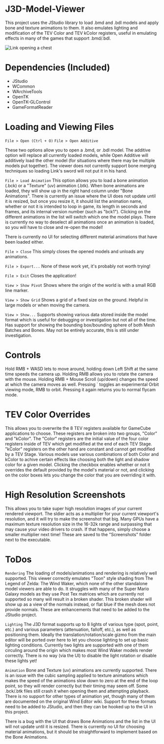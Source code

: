 # J3D-Model-Viewer
This project uses the JStudio library to load .bmd and .bdl models and apply bone and texture animations to them. It also emulates lighting and modification of the TEV Color and TEV kColor registers, useful in emulating effects in many of the games that support .bmd/.bdl.

![Link opening a chest](http://i.imgur.com/0BRD2hb.png)


# Dependencies (Included)
* JStudio
* WCommon
* WArchiveTools
* OpenTK
* OpenTK-GLControl
* GameFormatReader

# Loading and Viewing Files
`File > Open (Ctrl + O)`
`File > Open Additive`

These two options allow you to open a .bmd, or .bdl model. The additive option will replace all currently loaded models, while Open Additive will additively load the other model (for situations where there may be multiple models put together). The viewer does not currently support bone merging techniques so loading Link's sword will not put it in his hand.

`File > Load Animation`
This option allows you to load a bone animation (.bck) or a "Texture" (uv) animation (.btk). When bone animations are loaded, they will show up in the right hand column under "Bone Animations". There is currently an issue where the UI does not update until it is resized, but once you resize it, it should list the animation name, whether or not it is intended to loop in game, its length in seconds and frames, and its internal version number (such as "bck1"). Clicking on the different animations in the list will switch which one the model plays. There is currently no way to deselect all animations once an animation is loaded, so you will have to close and re-open the model!

There is currently no UI for selecting different material animations that have been loaded either.

`File > Close`
This simply closes the opened models and unloads any animations.

`File > Export...`
None of these work yet, it's probably not worth trying!

`File > Exit`
Closes the application!

`View > Show Pivot`
Shows where the origin of the world is with a small RGB line marker.

`View > Show Grid`
Shows a grid of a fixed size on the ground. Helpful in large models or when moving the camera.

`View > Show...`
Supports showing various data stored inside the model format which is useful for debugging or investigation but not all of the time. Has support for showing the bounding box/bounding sphere of both Mesh Batches and Bones. May not be entirely accurate, this is still under investigation.

# Controls
Hold RMB + WASD lets to move around, holding down Left Shift at the same time speeds the camera up. Holding RMB allows you to rotate the camera with the mouse. Holding RMB + Mouse Scroll (up/down) changes the speed at which the camera moves as well. Pressing ` toggles an experimental Orbit viewing mode, RMB to orbit. Pressing it again returns you to normal flycam mode.

# TEV Color Overrides
This allows you to overwrite the 8 TEV registers available for GameCube applications to choose. These registers are broken into two groups, "Color" and "kColor". The "Color" registers are the initial value of the four color registers inside of TEV which get modified at the end of each TEV Stage. "kColor" registers on the other hand are constant and cannot get modified by a TEV Stage. Various models use various combinations of both Color and kColor to achive certain effects like choosing both the light and shadow color for a given model. Clicking the checkbox enables whether or not it overrides the default provided by the model's material or not, and clicking on the color boxes lets you change the color that you are overriding it with.

# High Resolution Screenshots
This allows you to take super high resolution images of your current rendered viewport. The sldier acts as a multiplier for your current viewport's resolution, and it will try to make the screenshot that big. Many GPUs have a maximum texture resolution size in the 16-32k range and surpassing that may cause your video drivers to crash. If that happens, simply choose a smaller multiplier next time! These are saved to the "Screenshots" folder next to the executable. 

# ToDos
`Rendering`
The loading of models/animations and rendering is relatively well supported. This viewer correctly emulates "Toon" style shading from The Legend of Zelda: The Wind Waker, which none of the other standalone model viewers are able to do. It struggles with many of the Super Mario Galaxy models as they use Post Tex matrices which are currently not supported so many will result in a broken shader. This broken shader will show up as a view of the normals instead, or flat blue if the mesh does not provide normals. These are enhancements that need to be added to the JStudio project.

`Lighting`
The J3D format supports up to 8 lights of various type (spot, point, etc.) and various parameters (attenuation, falloff, etc.), as well as positioning them. Ideally the translation/rotation/scale gizmo from the main editor will be ported over here to let you choose lighting to set up basic lighting conditions. Currently two lights are supported with one of them circuling around the origin which makes most Wind Waker models render correctly. There is no way (via the UI) to disable the light rotation or disable these lights yet!

`Animation`
Bone and Texture (uv) animations are currently supported. There is an issue with the cubic sampling applied to texture animations which makes the speed of the animations slow down to zero at the end of the loop point, so they will render correctly but their timing may seem off. Some .bck/.btk files still crash it when opening them and attempting playback. There is no support for other types of animation yet, though many of them are documented on the original Wind Editor wiki. Support for these formats need to be added to JStudio, and then they can be hooked up to the UI in this project.

There is a bug with the UI that draws Bone Animations and the list in the UI will not update until it is resized. There is currently no UI for choosing material animations, but it should be straightforward to implement based on the Bone Animations.
